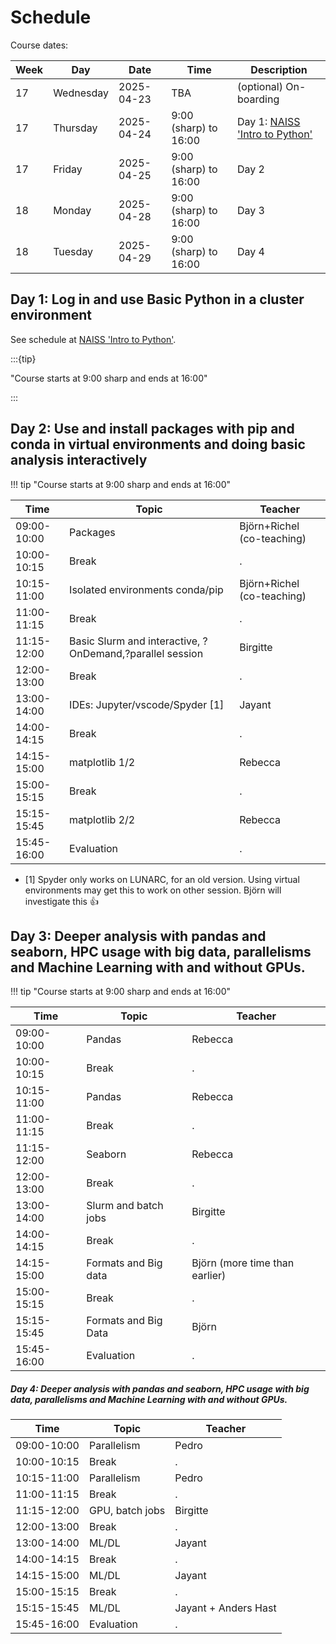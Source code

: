 # Schedule

Course dates:

Week|Day      |Date      |Time                 |Description
----|---------|----------|---------------------|-----------------
17  |Wednesday|2025-04-23|TBA                  |(optional) On-boarding
17  |Thursday |2025-04-24|9:00 (sharp) to 16:00|Day 1: [NAISS 'Intro to Python'](https://uppmax.github.io/naiss_intro_python/schedule/)
17  |Friday   |2025-04-25|9:00 (sharp) to 16:00|Day 2
18  |Monday   |2025-04-28|9:00 (sharp) to 16:00|Day 3
18  |Tuesday  |2025-04-29|9:00 (sharp) to 16:00|Day 4

## Day 1: Log in and use Basic Python in a cluster environment

See schedule at [NAISS 'Intro to Python'](https://uppmax.github.io/naiss_intro_python/schedule/).

:::{tip} 

"Course starts at 9:00 sharp and ends at 16:00"

:::

## Day 2: Use and install packages with pip and conda in virtual environments and doing basic analysis interactively

!!! tip "Course starts at 9:00 sharp and ends at 16:00"

Time        | Topic                           |Teacher
------------|---------------------------------|-----------------------
09:00-10:00 | Packages                        | Björn+Richel (co-teaching)
10:00-10:15 | Break                           |.
10:15-11:00 | Isolated environments conda/pip | Björn+Richel (co-teaching)
11:00-11:15 | Break                           |.
11:15-12:00 | Basic Slurm and interactive, ?OnDemand,?parallel session|Birgitte
12:00-13:00 | Break                           |.
13:00-14:00 | IDEs: Jupyter/vscode/Spyder [1] |Jayant
14:00-14:15 | Break                           |.
14:15-15:00 | matplotlib 1/2                  |Rebecca
15:00-15:15 | Break                           |.
15:15-15:45 | matplotlib 2/2                  |Rebecca
15:45-16:00 | Evaluation                      |.

- [1] Spyder only works on LUNARC, for an old version.
  Using virtual environments may get this to work on other session.
  Björn will investigate this :+1:

## Day 3: Deeper analysis with pandas and seaborn, HPC usage with big data, parallelisms and Machine Learning with and without GPUs.

!!! tip "Course starts at 9:00 sharp and ends at 16:00"

Time        | Topic     |Teacher
------------|-----------|-----------------------
09:00-10:00 | Pandas    | Rebecca
10:00-10:15 | Break     |.
10:15-11:00 | Pandas    | Rebecca
11:00-11:15 | Break     |.
11:15-12:00 | Seaborn   | Rebecca
12:00-13:00 | Break     |.
13:00-14:00 | Slurm and batch jobs|Birgitte
14:00-14:15 | Break     |.
14:15-15:00 | Formats and Big data |Björn (more time than earlier)
15:00-15:15 | Break     |.
15:15-15:45 | Formats and Big Data |Björn
15:45-16:00 | Evaluation|.

##### Day 4: Deeper analysis with pandas and seaborn, HPC usage with big data, parallelisms and Machine Learning with and without GPUs.

Time        | Topic          |Teacher
------------|----------------|--------------------
09:00-10:00 | Parallelism    |Pedro
10:00-10:15 | Break          |.
10:15-11:00 | Parallelism    |Pedro
11:00-11:15 | Break          |.
11:15-12:00 | GPU, batch jobs|Birgitte
12:00-13:00 | Break          |.
13:00-14:00 | ML/DL          |Jayant
14:00-14:15 | Break          |.
14:15-15:00 | ML/DL          |Jayant
15:00-15:15 | Break          |.
15:15-15:45 | ML/DL          |Jayant + Anders Hast
15:45-16:00 | Evaluation     |.
